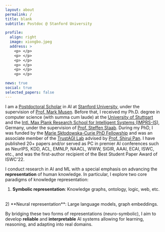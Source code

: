 ```yaml
---
layout: about
permalink: /
title: blank
subtitle: Postdoc @ Stanford University

profile:
  align: right
  image: xiongbo.jpeg
  address: >
    <p> </p>
    <p> </p>
    <p> </p>
    <p> </p>
    <p> </p>
    <p> </p>

news: true
social: true
selected_papers: false
---
```


I am a [Postdoctoral Scholar](https://profiles.stanford.edu/352663) in AI at [Stanford University](), under the supervision of [Prof. Mark Musen](https://scholar.google.com/citations?user=FmMT4CcAAAAJ&hl=en). Before that, I received my Ph.D. degree in computer science (with summa cum laude) at the [University of Stuttgart]() and the [Intl. Max Plank Research School for Intelligent Systems (IMPRS-IS)](https://imprs.is.mpg.de/), Germany, under the supervision of [Prof. Steffen Staab](https://www.southampton.ac.uk/people/5xf8n2/professor-steffen-staab). 
During my PhD, I was funded by the [Marie Skłodowska-Curie PhD Fellowship]() and was an associate member of the [TrustAGI Lab](https://trust-agi.github.io/) advised by [Prof. Shirui Pan](). I have published 20+ papers and/or served as PC in premier AI conferences such as NeurIPS, KDD, ACL, EMNLP, NAACL, WWW, SIGIR, AAAI, ECAI, ISWC, etc., and was the first-author recipient of the Best Student Paper Award of ISWC'22. 

I conduct research in AI and ML with a special emphasis on advancing the **representation** of human knowledge. In particular, I explore two core paradigms of knowledge representation:
<br>
1) **Symbolic representation**: Knowledge graphs, ontology, logic, web, etc. 
<br>
2) **Neural representation**: Large language models, graph embeddings. 

By bridging these two forms of representations (neuro-symbolic), I aim to develop **reliable** and **interpretable** AI systems allowing for learning, reasoning, and adapting into real domains.








